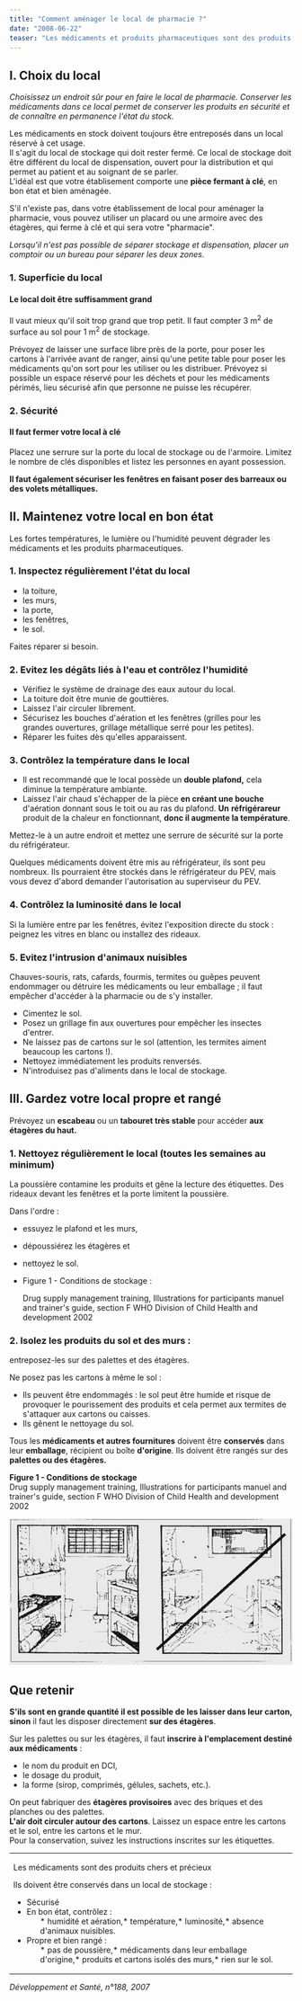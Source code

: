 ```yaml
---
title: "Comment aménager le local de pharmacie ?"
date: "2008-06-22"
teaser: "Les médicaments et produits pharmaceutiques sont des produits chers et précieux, il faut en prendre soin sinon ils peuvent se détériorer. En cas de détérioration, les médicaments peuvent perdre de leur efficacité ou provoquer des effets indésirables chez les patients."
---
```


## I. Choix du local

_Choisissez un endroit sûr pour en faire le local de pharmacie. Conserver les médica­ments dans ce local permet de conserver les produits en sécurité et de connaître en permanence l'état du stock._

Les médicaments en stock doivent toujours être entreposés dans un local réservé à cet usage.  
Il s'agit du local de stockage qui doit rester fermé. Ce local de stockage doit être différent du local de dispensation, ouvert pour la distri­bution et qui permet au patient et au soignant de se parler.  
L'idéal est que votre établisement comporte une **pièce fermant à clé**, en bon état et bien aménagée.

S'il n'existe pas, dans votre établissement de local pour aménager la pharmacie, vous pou­vez utiliser un placard ou une armoire avec des étagères, qui ferme à clé et qui sera votre "pharmacie".

_Lorsqu'il n'est pas possible de séparer stoc­kage et dispensation, placer un comptoir ou un bureau pour séparer les deux zones._

### 1. Superficie du local

#### Le local doit être suffisamment grand

Il vaut mieux qu'il soit trop grand que trop petit. Il faut compter 3 m<sup>2</sup> de surface au sol pour 1 m<sup>2</sup> de stockage.

Prévoyez de laisser une surface libre près de la porte, pour poser les cartons à l'arrivée avant de ranger, ainsi qu'une petite table pour poser les médicaments qu'on sort pour les utiliser ou les distribuer. Prévoyez si possible un espa­ce réservé pour les déchets et pour les médi­caments périmés, lieu sécurisé afin que per­sonne ne puisse les récupérer.

### 2. Sécurité

#### Il faut fermer votre local à clé

Placez une serrure sur la porte du local de stockage ou de l'armoire. Limitez le nombre de clés disponibles et listez les personnes en ayant possession.

**Il faut également sécuriser les fenêtres en faisant poser des barreaux ou des volets métalliques.**

## II. Maintenez votre local en bon état

Les fortes températures, le lumière ou l'humi­dité peuvent dégrader les médicaments et les produits pharmaceutiques.

### 1. Inspectez régulièrement l'état du local

*   la toiture,
*   les murs,
*   la porte,
*   les fenêtres,
*   le sol.

Faites réparer si besoin.

### 2. Evitez les dégâts liés à l'eau et contrôlez l'humidité

*   Vérifiez le système de drainage des eaux autour du local.  
*   La toiture doit être munie de gouttières.  
*   Laissez l'air circuler librement.  
*   Sécurisez les bouches d'aération et les fenêtres (grilles pour les grandes ouvertures, grillage métallique serré pour les petites).  
*   Réparer les fuites dès qu'elles apparaissent.

### 3. Contrôlez la température dans le local

*   Il est recommandé que le local possède un **double plafond,** cela diminue la tempéra­ture ambiante.  
*   Laissez l'air chaud s'échapper de la pièce **en créant une bouche** d'aération donnant sous le toit ou au ras du plafond. **Un** **réfrigérareur** produit de la chaleur en fonctionnant, **donc il augmente la tem­pérature**.

Mettez-le à un autre endroit et mettez une serrure de sécurité sur la porte du réfrigérateur.

Quelques médicaments doivent être mis au réfrigérateur, ils sont peu nombreux. Ils pour­raient être stockés dans le réfrigérateur du PEV, mais vous devez d'abord demander l'autorisation au superviseur du PEV.

### 4. Contrôlez la luminosité dans le local

Si la lumière entre par les fenêtres, évitez l'exposition directe du stock : peignez les vitres en blanc ou installez des rideaux.

### 5. Evitez l'intrusion d'animaux nuisibles

Chauves-souris, rats, cafards, fourmis, ter­mites ou guêpes peuvent endommager ou détruire les médicaments ou leur emballage ; il faut empêcher d'accéder à la pharmacie ou de s'y installer.

*   Cimentez le sol.  
*   Posez un grillage fin aux ouvertures pour empêcher les insectes d'entrer.  
*   Ne laissez pas de cartons sur le sol (attention, les termites aiment beaucoup les cartons !).  
*   Nettoyez immédiatement les produits renversés.  
*   N'introduisez pas d'aliments dans le local de stockage.

## III. Gardez votre local propre et rangé

Prévoyez un **escabeau** ou un **tabouret très stable** pour accéder **aux étagères du haut.**

### 1. Nettoyez régulièrement le local (toutes les semaines au minimum)

La poussière contamine les produits et gêne la lecture des étiquettes. Des rideaux devant les fenêtres et la porte limitent la poussière.

Dans l'ordre :

*   essuyez le plafond et les murs,
*   dépoussiérez les étagères et
*   nettoyez le sol.  
*   Figure 1 - Conditions de stockage :

    Drug supply management training, Illustrations for participants manuel and trainer's guide, section F WHO Division of Child Health and development 2002

### 2. Isolez les produits du sol et des murs :  
entreposez-les sur des palettes et des étagères.

Ne posez pas les cartons à même le sol :

*   Ils peuvent être endommagés : le sol peut être humide et risque de provoquer le pou­rissement des produits et cela permet aux termites de s'attaquer aux cartons ou caisses.  
*   Ils gênent le nettoyage du sol.

Tous les **médicaments et autres fourni­tures** doivent être **conservés** dans leur **emballage**, récipient ou boîte **d'origine**. Ils doivent être rangés sur des **palettes ou des étagères.**

**Figure 1 - Conditions de stockage**  
Drug supply management training, Illustrations for participants manuel and trainer's guide, section F WHO Division of Child Health and development 2002


![](image002-local-pharmacie.jpg)


## Que retenir

**S'ils sont en grande quantité il est pos­sible de les laisser dans leur carton,** **sinon** il faut les disposer directement **sur des étagères**.

Sur les palettes ou sur les étagères, il faut **inscrire à l'emplacement destiné aux médicaments** :

*   le nom du produit en DCI,
*   le dosage du produit,
*   la forme (sirop, comprimés, gélules, sachets, etc.).

On peut fabriquer des **étagères provisoires** avec des briques et des planches ou des palettes.  
**L'air doit circuler autour des cartons**. Laissez un espace entre les cartons et le sol, entre les cartons et le mur.  
Pour la conservation, suivez les instructions inscrites sur les étiquettes.

<table>

<tbody>

<tr>

<td>

Les médicaments sont des produits chers et précieux

Ils doivent être conservés dans un local de stockage :

<ul><li>Sécurisé</li><li>En bon état, contrôlez :<ul>*   humidité et aération,*   température,*   luminosité,*   absence d'animaux nuisibles.</ul></li><li>Propre et bien rangé :<ul>*   pas de poussière,*   médicaments dans leur emballage d'origine,*   produits et cartons isolés des murs,*   rien sur le sol.</ul></li></ul></td>

</tr>

</tbody>

</table>

_Développement et Santé, n°188, 2007_